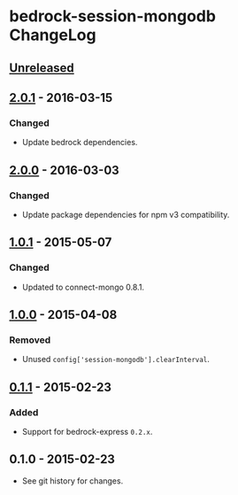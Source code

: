 # bedrock-session-mongodb ChangeLog

## [Unreleased]

## [2.0.1] - 2016-03-15

### Changed
- Update bedrock dependencies.

## [2.0.0] - 2016-03-03

### Changed
- Update package dependencies for npm v3 compatibility.

## [1.0.1] - 2015-05-07

### Changed
- Updated to connect-mongo 0.8.1.

## [1.0.0] - 2015-04-08

### Removed
- Unused `config['session-mongodb'].clearInterval`.

## [0.1.1] - 2015-02-23

### Added
- Support for bedrock-express `0.2.x`.

## 0.1.0 - 2015-02-23

- See git history for changes.

[Unreleased]: https://github.com/digitalbazaar/bedrock-session-mongodb/compare/2.0.1...HEAD
[2.0.1]: https://github.com/digitalbazaar/bedrock-session-mongodb/compare/2.0.0...2.0.1
[2.0.0]: https://github.com/digitalbazaar/bedrock-session-mongodb/compare/1.0.1...2.0.0
[1.0.1]: https://github.com/digitalbazaar/bedrock-session-mongodb/compare/1.0.0...1.0.1
[1.0.0]: https://github.com/digitalbazaar/bedrock-session-mongodb/compare/0.1.1...1.0.0
[0.1.1]: https://github.com/digitalbazaar/bedrock-session-mongodb/compare/0.1.0...0.1.1
